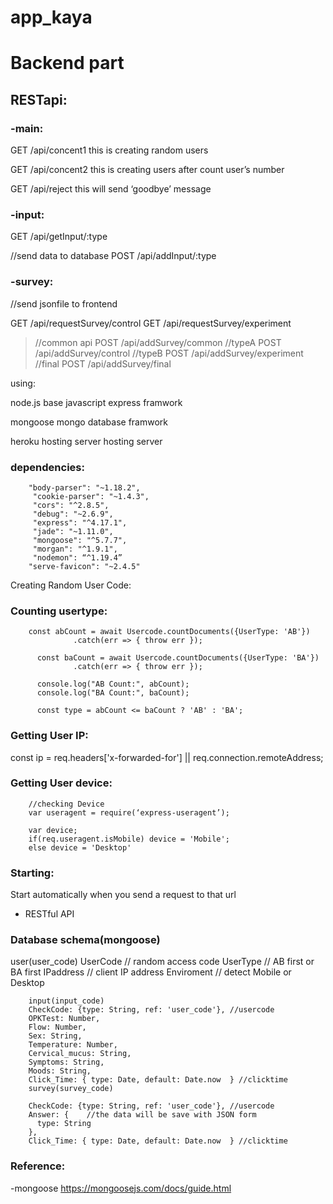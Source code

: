 # app_kaya
# Backend part 


## RESTapi:

### -main:

GET /api/concent1
this is creating random users

GET /api/concent2
this is creating users after count user’s number

GET /api/reject
this will send ‘goodbye’ message 

### -input:

GET /api/getInput/:type

//send data to database
POST /api/addInput/:type

### -survey:

//send jsonfile to frontend

GET /api/requestSurvey/control
GET /api/requestSurvey/experiment


> //common api
> POST /api/addSurvey/common
> //typeA
> POST /api/addSurvey/control
> //typeB
> POST /api/addSurvey/experiment
> //final
> POST /api/addSurvey/final

using:

node.js
base javascript
express framwork

mongoose
mongo database framwork

heroku hosting server
hosting server




### dependencies:
```
	"body-parser": "~1.18.2",
	 "cookie-parser": "~1.4.3",
	 "cors": "^2.8.5",
	 "debug": "~2.6.9",
	 "express": "^4.17.1",
	 "jade": "~1.11.0",
	 "mongoose": "^5.7.7",
	 "morgan": "^1.9.1",
	 "nodemon": “^1.19.4”
	"serve-favicon": "~2.4.5"
```

Creating Random User Code:
							
### Counting usertype:
```
	const abCount = await Usercode.countDocuments({UserType: 'AB'})
			  .catch(err => { throw err });

	  const baCount = await Usercode.countDocuments({UserType: 'BA'})
			  .catch(err => { throw err });

	  console.log("AB Count:", abCount);
	  console.log("BA Count:", baCount);

	  const type = abCount <= baCount ? 'AB' : 'BA';
```

### Getting User IP:

const ip = req.headers['x-forwarded-for'] || req.connection.remoteAddress;

### Getting User device:

```
	//checking Device
	var useragent = require(‘express-useragent’);

	var device;
	if(req.useragent.isMobile) device = 'Mobile';
	else device = 'Desktop'
```
### Starting:

Start automatically when you send a request to that url

- RESTful API

### Database schema(mongoose)

user(user_code)
UserCode // random access code
UserType // AB first or BA first
IPaddress // client IP address
Enviroment // detect Mobile or Desktop

```
	input(input_code)
	CheckCode: {type: String, ref: 'user_code'}, //usercode
	OPKTest: Number,
	Flow: Number,
	Sex: String,
	Temperature: Number,
	Cervical_mucus: String,
	Symptoms: String,
	Moods: String,
	Click_Time: { type: Date, default: Date.now  } //clicktime
	survey(survey_code)

	CheckCode: {type: String, ref: 'user_code'}, //usercode
	Answer: {    //the data will be save with JSON form
	  type: String
	},
	Click_Time: { type: Date, default: Date.now  } //clicktime
```

### Reference:

-mongoose
https://mongoosejs.com/docs/guide.html

